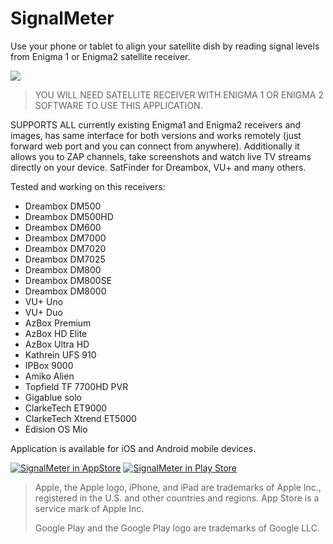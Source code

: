# SignalMeter
Use your phone or tablet to align your satellite dish by reading signal levels from Enigma 1 or Enigma2 satellite receiver.

![](https://github.com/shaxxx/Signalmeter2/raw/master/docs/esm.gif)

>YOU WILL NEED SATELLITE RECEIVER WITH ENIGMA 1 OR ENIGMA 2 SOFTWARE TO USE THIS APPLICATION. 

SUPPORTS ALL currently existing Enigma1 and Enigma2 receivers and images, has same interface for both versions and works remotely (just forward web port and you can connect from anywhere). Additionally it allows you to ZAP channels, take screenshots and watch live TV streams directly on your device. SatFinder for Dreambox, VU+ and many others.

Tested and working on this receivers:

- Dreambox DM500
- Dreambox DM500HD
- Dreambox DM600
- Dreambox DM7000
- Dreambox DM7020
- Dreambox DM7025
- Dreambox DM800
- Dreambox DM800SE
- Dreambox DM8000
- VU+ Uno
- VU+ Duo
- AzBox Premium
- AzBox HD Elite
- AzBox Ultra HD
- Kathrein UFS 910
- IPBox 9000
- Amiko Alien
- Topfield TF 7700HD PVR
- Gigablue solo
- ClarkeTech ET9000
- ClarkeTech Xtrend ET5000
- Edision OS Mio

Application is available for iOS and Android mobile devices.

[![SignalMeter in AppStore](https://github.com/shaxxx/Signalmeter2/raw/master/docs/play.png)](https://apps.apple.com/us/app/enigma-signal-meter/id1479557163?l=hr&ls=1)
[![SignalMeter in Play Store](https://github.com/shaxxx/Signalmeter2/raw/master/docs/play.png)](https://play.google.com/store/apps/details?id=com.krkadoni.app.signalmeter)

>  Apple, the Apple logo, iPhone, and iPad are trademarks of Apple Inc., registered in the U.S. and other countries and regions. App Store is a service mark of Apple Inc. 
>  
> Google Play and the Google Play logo are trademarks of Google LLC.
